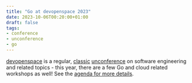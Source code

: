 ```yaml
---
title: "Go at devopenspace 2023"
date: 2023-10-06T00:20:00+01:00
draft: false
tags:
- conference
- unconference
- go
---
```


[devopenspace](https://devopenspace.de/) is a regular, [classic](http://web.archive.org/web/20120801000000*/https://devopenspace.de/)
[unconference](https://en.wikipedia.org/wiki/Unconference) on software
engineering and related topics - this year, there are a few Go and cloud
related workshops as well! See the [agenda for more details](https://devopenspace.de/).
